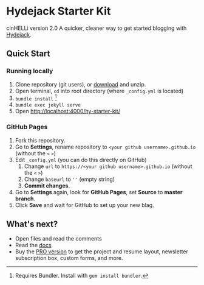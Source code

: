 # Hydejack Starter Kit
cinHELLi version 2.0
A quicker, cleaner way to get started blogging with [Hydejack](https://hydejack.com/).

## Quick Start
### Running locally
1. Clone repository (git users), or [download] and unzip.
2. Open terminal, `cd` into root directory (where `_config.yml` is located)
3. `bundle install` [^1]
4. `bundle exec jekyll serve`
5. Open <http://localhost:4000/hy-starter-kit/>

### GitHub Pages
1. Fork this repository.
2. Go to **Settings**, rename repository to `<your github username>.github.io` (without the `<` `>`)
3. Edit `_config.yml` (you can do this directly on GitHub)
    1. Change `url` to `https://<your github username>.github.io` (without the `<` `>`)
    2. Change `baseurl` to `''` (empty string)
    3. **Commit changes**.
4. Go to **Settings** again, look for **GitHub Pages**, set **Source** to **master branch**.
5. Click **Save** and wait for GitHub to set up your new blag.

## What's next?
* Open files and read the comments
* Read the [docs](https://hydejack.com/docs/)
* Buy the [PRO version](https://hydejack.com/download/) to get the project and resume layout, newsletter subscription box, custom forms, and more.

[^1]: Requires Bundler. Install with `gem install bundler`.

[download]: https://github.com/qwtel/hy-starter-kit/archive/master.zip
